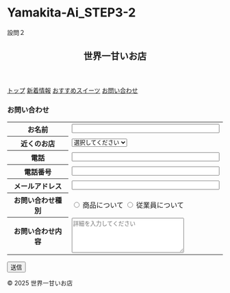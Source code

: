 # Yamakita-Ai_STEP3-2

設問２

<!DOCTYPE html>
<html lang="ja">
<head>
  <meta charset="UTF-8">
  <title>世界一甘いお店｜お問い合わせフォーム</title>
  <style>
   {
      margin: 0;
      padding: 0;
      box-sizing: border-box;
      font-family: sans-serif;
    }

  #wrapper {
      width: 900px;
      margin: 0 auto;
      background: #fff;
    }

   #header {
      width: 900px;
      height: 100px;
      background: #f48fb1;
      display: flex;
      align-items: center;
      justify-content: center;
    }

   #header h2 {
      color: #fff;
      font-size: 1.8em;
    }

  #container {
      display: flex;
    }

  #sidebar {
      width: 220px;
      height: 500px;
      background: #ffe082;
      padding: 16px;
    }

   #sidebar nav a {
      display: block;
      margin-bottom: 12px;
      color: #444;
      text-decoration: none;
      font-weight: bold;
    }

   #sidebar nav a:hover {
      text-decoration: underline;
    }

  #main {
      width: 680px;
      height: 500px;
      background: #e3f2fd;
      padding: 16px;
      overflow: auto;
    }

  .main-nav {
      display: flex;
      gap: 20px;
      margin-bottom: 16px;
    }

   .main-nav a {
      text-decoration: none;
      color: #0288d1;
      font-weight: bold;
    }

   .main-nav a:hover {
      text-decoration: underline;
    }

   table {
      margin: 0 auto;
      border-collapse: collapse;
      border: 4px solid #000;
    }

  th, td {
      border: 4px solid #000;
      padding: 8px;
      text-align: left;
    }

  .btn-area {
      text-align: right;
      margin-top: 12px;
    }

   .btn-area input[type="submit"] {
      padding: 6px 16px;
      background: #0288d1;
      color: #fff;
      border: none;
      cursor: pointer;
    }

   #footer {
      width: 900px;
      height: 80px;
      background: #ce93d8;
      display: flex;
      align-items: center;
      justify-content: center;
      color: #fff;
      font-size: 1rem;
    }

   section {
      margin-bottom: 24px;
    }
  </style>
</head>
<body>
  <div id="wrapper">

   <header id="header">
      <h2>世界一甘いお店</h2>
    </header>

   <div id="container">

   <main id="main">

   <nav class="main-nav">
          <a href="#top">トップ</a>
          <a href="#news">新着情報</a>
          <a href="#sweets">おすすめスイーツ</a>
          <a href="#form">お問い合わせ</a>
        </nav>

   <section id="form">
          <h3>お問い合わせ</h3>
          <form action="#" method="post">
            <table>
              <tr>
                <th>お名前</th>
                <td><input type="text" name="name" size="40"></td>
              </tr>
              <tr>
                <th>近くのお店</th>
                <td>
                  <select name="store">
                    <option value="">選択してください</option>
                    <option>北海道・東北</option>
                    <option>関東</option>
                    <option>中部</option>
                    <option>関西</option>
                    <option>中国</option>
                    <option>四国</option>
                    <option>九州・沖縄</option>
                  </select>
                </td>
              </tr>
              <tr>
                <th>電話</th>
                <td><input type="text" name="tel" size="40"></td>
              </tr>
              <tr>
                <th>電話番号</th>
                <td><input type="text" name="phone" size="40"></td>
              </tr>
              <tr>
                <th>メールアドレス</th>
                <td><input type="email" name="email" size="40"></td>
              </tr>
              <tr>
                <th>お問い合わせ種別</th>
                <td>
                  <label><input type="radio" name="type" value="product"> 商品について</label>
                  <label><input type="radio" name="type" value="staff"> 従業員について</label>
                </td>
              </tr>
              <tr>
                <th>お問い合わせ内容</th>
                <td>
                  <textarea name="message" cols="30" rows="5" placeholder="詳細を入力してください"></textarea>
                </td>
              </tr>
            </table>
            <div class="btn-area">
              <input type="submit" value="送信">
            </div>
          </form>
        </section>

   </main>
    </div>

   <footer id="footer">
      © 2025 世界一甘いお店
    </footer>

  </div>
</body>
</html>
